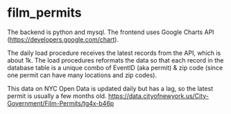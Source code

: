 # film_permits

The backend is python and mysql. The frontend uses Google Charts API (https://developers.google.com/chart).

The daily load procedure receives the latest records from the API, which is about 1k. The load procedures reformats the data so that each record in the database table is a unique combo of EventID (aka permit) & zip code (since one permit can have many locations and zip codes).

This data on NYC Open Data is updated daily but has a lag, so the latest permit is usually a few months old. https://data.cityofnewyork.us/City-Government/Film-Permits/tg4x-b46p

